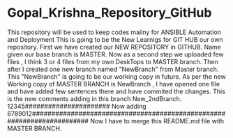 # Gopal_Krishna_Repository_GitHub
This repository will be used to keep codes mailny for ANSIBLE Automation and Deployment
This is going to be the New Learnigs for GIT HUB our own repository.
First we have created our NEW REPOSITORY in GITHUB. Name given our base branch is MASTER.
Now as a second step we uploaded few files , I think 3 or 4 files from my own DeskTops to MASTER branch.
Then after I created one new branch named "NewBranch" from Master branch. This "NewBranch" is going to be our working copy in future.
As per the new Working copy of MASTER BRANCH is NewBranch , I have opened one file and have added few sentences there and have commited the changes.
This is the new comments adding in this branch New_2ndBranch. 12345######################
Now adding 6789012#######################################################################
Now I have to merge this README.md file with  MASTER BRANCH.
